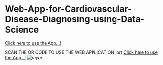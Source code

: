 # Web-App-for-Cardiovascular-Disease-Diagnosing-using-Data-Science


[Click here to use the App...!](https://deivanai-subramanian-web-app-for-cardiovascu-streamfinal-dwtdec.streamlit.app/)

SCAN THE QR CODE TO USE THE WEB APPLICATION (or) [Click here to use the App...!](https://deivanai-subramanian-web-app-for-cardiovascu-streamfinal-dwtdec.streamlit.app/)
*![myqr](https://github.com/Deivanai-Subramanian/Web-App-for-Cardiovascular-Diagnosing-Using-Data-Science/assets/86340024/cc9edbe3-1460-4e1c-8df1-e3827a9601b9)*
